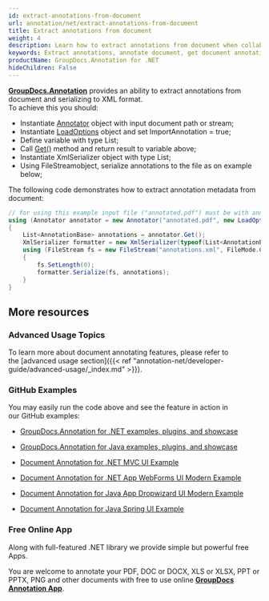 ```yaml
---
id: extract-annotations-from-document
url: annotation/net/extract-annotations-from-document
title: Extract annotations from document
weight: 4
description: Learn how to extract annotations from document when collaborate, edit and annotate documents using GroupDocs.Annotation for .NET.
keywords: Extract annotations, annotate document, get document annotations
productName: GroupDocs.Annotation for .NET
hideChildren: False
---
```

[**GroupDocs.Annotation**](https://products.groupdocs.com/annotation/net) provides an ability to extract annotations from document and serializing to XML format.  
To achieve this you should:

*   Instantiate [Annotator](https://apireference.groupdocs.com/net/annotation/groupdocs.annotation/annotator) object with input document path or stream;
*   Instantiate [LoadOptions](https://apireference.groupdocs.com/net/annotation/groupdocs.annotation.options/loadoptions) object and set ImportAnnotation = true;
*   Define variable with type List<AnnotationBase>;
*   Call [Get()](https://apireference.groupdocs.com/net/annotation/groupdocs.annotation/annotator/methods/get) method and return result to variable above;
*   Instantiate XmlSerializer object with type List<AnnotationBase>;
*   Using FileStreamobject, serialize annotations to the file as on example below;

The following code demonstrates how to extract annotation metadata from document:

```csharp
// for using this example input file ("annotated.pdf") must be with annotations
using (Annotator annotator = new Annotator("annotated.pdf", new LoadOptions() { ImportAnnotations = true }))
{
	List<AnnotationBase> annotations = annotator.Get();
    XmlSerializer formatter = new XmlSerializer(typeof(List<AnnotationBase>));
    using (FileStream fs = new FileStream("annotations.xml", FileMode.Create))
    {
    	fs.SetLength(0);
        formatter.Serialize(fs, annotations);
    }
}
```

## More resources

### Advanced Usage Topics

To learn more about document annotating features, please refer to the [advanced usage section]({{< ref "annotation-net/developer-guide/advanced-usage/_index.md" >}}).

### GitHub Examples

You may easily run the code above and see the feature in action in our GitHub examples:

*   [GroupDocs.Annotation for .NET examples, plugins, and showcase](https://github.com/groupdocs-annotation/GroupDocs.Annotation-for-.NET)
    
*   [GroupDocs.Annotation for Java examples, plugins, and showcase](https://github.com/groupdocs-annotation/GroupDocs.Annotation-for-Java)
    
*   [Document Annotation for .NET MVC UI Example](https://github.com/groupdocs-annotation/GroupDocs.Annotation-for-.NET-MVC) 
    
*   [Document Annotation for .NET App WebForms UI Modern Example](https://github.com/groupdocs-annotation/GroupDocs.Annotation-for-.NET-WebForms)
    
*   [Document Annotation for Java App Dropwizard UI Modern Example](https://github.com/groupdocs-annotation/GroupDocs.Annotation-for-Java-Dropwizard)
    
*   [Document Annotation for Java Spring UI Example](https://github.com/groupdocs-annotation/GroupDocs.Annotation-for-Java-Spring)
    

### Free Online App

Along with full-featured .NET library we provide simple but powerful free Apps.

You are welcome to annotate your PDF, DOC or DOCX, XLS or XLSX, PPT or PPTX, PNG and other documents with free to use online **[GroupDocs Annotation App](https://products.groupdocs.app/annotation)**.
